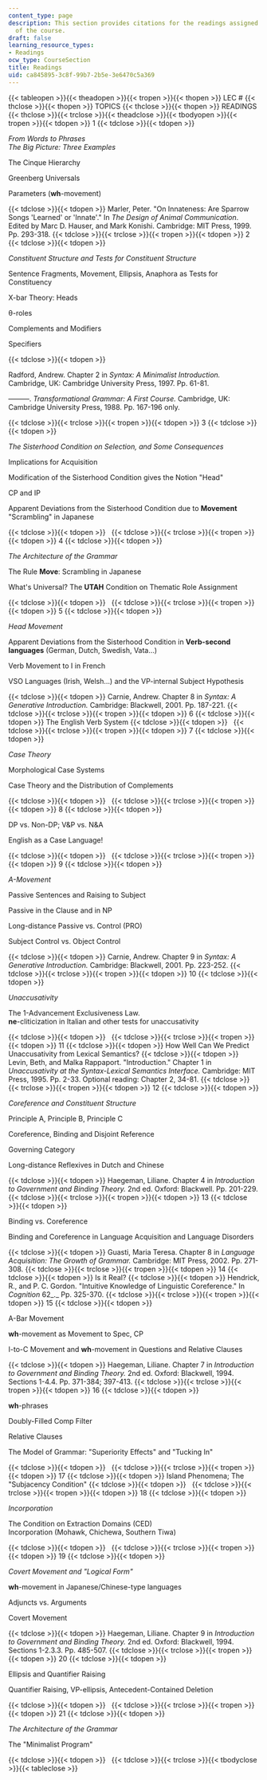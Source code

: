 ```yaml
---
content_type: page
description: This section provides citations for the readings assigned for each session
  of the course.
draft: false
learning_resource_types:
- Readings
ocw_type: CourseSection
title: Readings
uid: ca845895-3c8f-99b7-2b5e-3e6470c5a369
---
```

{{< tableopen >}}{{< theadopen >}}{{< tropen >}}{{< thopen >}}
LEC #
{{< thclose >}}{{< thopen >}}
TOPICS
{{< thclose >}}{{< thopen >}}
READINGS
{{< thclose >}}{{< trclose >}}{{< theadclose >}}{{< tbodyopen >}}{{< tropen >}}{{< tdopen >}}
1
{{< tdclose >}}{{< tdopen >}}

*From Words to Phrases*     
*The Big Picture: Three Examples*

The Cinque Hierarchy

Greenberg Universals

Parameters (**wh**\-movement)

{{< tdclose >}}{{< tdopen >}}
Marler, Peter. "On Innateness: Are Sparrow Songs 'Learned' or 'Innate'." In *The Design of Animal Communication*. Edited by Marc D. Hauser, and Mark Konishi. Cambridge: MIT Press, 1999. Pp. 293-318.
{{< tdclose >}}{{< trclose >}}{{< tropen >}}{{< tdopen >}}
2
{{< tdclose >}}{{< tdopen >}}

*Constituent Structure and Tests for Constituent Structure*

Sentence Fragments, Movement, Ellipsis, Anaphora as Tests for     
Constituency

X-bar Theory: Heads

θ-roles

Complements and Modifiers

Specifiers

{{< tdclose >}}{{< tdopen >}}

Radford, Andrew. Chapter 2 in *Syntax: A Minimalist Introduction.* Cambridge, UK: Cambridge University Press, 1997. Pp. 61-81.

———. *Transformational Grammar: A First Course.* Cambridge, UK: Cambridge University Press, 1988. Pp. 167-196 only.

{{< tdclose >}}{{< trclose >}}{{< tropen >}}{{< tdopen >}}
3
{{< tdclose >}}{{< tdopen >}}

*The Sisterhood Condition on Selection, and Some Consequences*

Implications for Acquisition

Modification of the Sisterhood Condition gives the Notion "Head"

CP and IP

Apparent Deviations from the Sisterhood Condition due to **Movement** "Scrambling" in Japanese

{{< tdclose >}}{{< tdopen >}}
 
{{< tdclose >}}{{< trclose >}}{{< tropen >}}{{< tdopen >}}
4
{{< tdclose >}}{{< tdopen >}}

*The Architecture of the Grammar*

The Rule **Move**: Scrambling in Japanese

What's Universal? The **UTAH** Condition on Thematic Role Assignment

{{< tdclose >}}{{< tdopen >}}
 
{{< tdclose >}}{{< trclose >}}{{< tropen >}}{{< tdopen >}}
5
{{< tdclose >}}{{< tdopen >}}

*Head Movement*

Apparent Deviations from the Sisterhood Condition in **Verb-second languages** (German, Dutch, Swedish, Vata…)

Verb Movement to I in French

VSO Languages (Irish, Welsh…) and the VP-internal Subject Hypothesis

{{< tdclose >}}{{< tdopen >}}
Carnie, Andrew. Chapter 8 in *Syntax: A Generative Introduction.* Cambridge: Blackwell, 2001. Pp. 187-221.
{{< tdclose >}}{{< trclose >}}{{< tropen >}}{{< tdopen >}}
6
{{< tdclose >}}{{< tdopen >}}
The English Verb System
{{< tdclose >}}{{< tdopen >}}
 
{{< tdclose >}}{{< trclose >}}{{< tropen >}}{{< tdopen >}}
7
{{< tdclose >}}{{< tdopen >}}

*Case Theory*

Morphological Case Systems

Case Theory and the Distribution of Complements

{{< tdclose >}}{{< tdopen >}}
 
{{< tdclose >}}{{< trclose >}}{{< tropen >}}{{< tdopen >}}
8
{{< tdclose >}}{{< tdopen >}}

DP vs. Non-DP; V&P vs. N&A

English as a Case Language!

{{< tdclose >}}{{< tdopen >}}
 
{{< tdclose >}}{{< trclose >}}{{< tropen >}}{{< tdopen >}}
9
{{< tdclose >}}{{< tdopen >}}

*A-Movement*

Passive Sentences and Raising to Subject

Passive in the Clause and in NP

Long-distance Passive vs. Control (PRO)

Subject Control vs. Object Control

{{< tdclose >}}{{< tdopen >}}
Carnie, Andrew. Chapter 9 in *Syntax: A Generative Introduction.* Cambridge: Blackwell, 2001. Pp. 223-252.
{{< tdclose >}}{{< trclose >}}{{< tropen >}}{{< tdopen >}}
10
{{< tdclose >}}{{< tdopen >}}

*Unaccusativity*

The 1-Advancement Exclusiveness Law.     
**ne**\-cliticization in Italian and other tests for unaccusativity

{{< tdclose >}}{{< tdopen >}}
 
{{< tdclose >}}{{< trclose >}}{{< tropen >}}{{< tdopen >}}
11
{{< tdclose >}}{{< tdopen >}}
How Well Can We Predict Unaccusativity from Lexical Semantics?
{{< tdclose >}}{{< tdopen >}}
Levin, Beth, and Malka Rappaport. "Introduction." Chapter 1 in *Unaccusativity at the Syntax-Lexical Semantics Interface.* Cambridge: MIT Press, 1995. Pp. 2-33. Optional reading: Chapter 2, 34-81.
{{< tdclose >}}{{< trclose >}}{{< tropen >}}{{< tdopen >}}
12
{{< tdclose >}}{{< tdopen >}}

*Coreference and Constituent Structure*

Principle A, Principle B, Principle C

Coreference, Binding and Disjoint Reference

Governing Category

Long-distance Reflexives in Dutch and Chinese

{{< tdclose >}}{{< tdopen >}}
Haegeman, Liliane. Chapter 4 in *Introduction to Government and Binding Theory.* 2nd ed. Oxford: Blackwell. Pp. 201-229.
{{< tdclose >}}{{< trclose >}}{{< tropen >}}{{< tdopen >}}
13
{{< tdclose >}}{{< tdopen >}}

Binding vs. Coreference

Binding and Coreference in Language Acquisition and Language Disorders

{{< tdclose >}}{{< tdopen >}}
Guasti, Maria Teresa. Chapter 8 in *Language Acquisition: The Growth of Grammar.* Cambridge: MIT Press, 2002. Pp. 271-308.
{{< tdclose >}}{{< trclose >}}{{< tropen >}}{{< tdopen >}}
14
{{< tdclose >}}{{< tdopen >}}
Is it Real?
{{< tdclose >}}{{< tdopen >}}
Hendrick, R., and P. C. Gordon. "Intuitive Knowledge of Linguistic Coreference." In *Cognition* 62\_.\_ Pp. 325-370.
{{< tdclose >}}{{< trclose >}}{{< tropen >}}{{< tdopen >}}
15
{{< tdclose >}}{{< tdopen >}}

A-Bar Movement

**wh**\-movement as Movement to Spec, CP

I-to-C Movement and **wh**\-movement in Questions and Relative Clauses

{{< tdclose >}}{{< tdopen >}}
Haegeman, Liliane. Chapter 7 in *Introduction to Government and Binding Theory.* 2nd ed. Oxford: Blackwell, 1994. Sections 1-4.4. Pp. 371-384; 397-413.
{{< tdclose >}}{{< trclose >}}{{< tropen >}}{{< tdopen >}}
16
{{< tdclose >}}{{< tdopen >}}

**wh**\-phrases

Doubly-Filled Comp Filter

Relative Clauses

The Model of Grammar: "Superiority Effects" and "Tucking In"

{{< tdclose >}}{{< tdopen >}}
 
{{< tdclose >}}{{< trclose >}}{{< tropen >}}{{< tdopen >}}
17
{{< tdclose >}}{{< tdopen >}}
Island Phenomena; The "Subjacency Condition"
{{< tdclose >}}{{< tdopen >}}
 
{{< tdclose >}}{{< trclose >}}{{< tropen >}}{{< tdopen >}}
18
{{< tdclose >}}{{< tdopen >}}

*Incorporation*

The Condition on Extraction Domains (CED)     
Incorporation (Mohawk, Chichewa, Southern Tiwa)

{{< tdclose >}}{{< tdopen >}}
 
{{< tdclose >}}{{< trclose >}}{{< tropen >}}{{< tdopen >}}
19
{{< tdclose >}}{{< tdopen >}}

*Covert Movement and "Logical Form"*

**wh**\-movement in Japanese/Chinese-type languages   

Adjuncts vs. Arguments   

Covert Movement

{{< tdclose >}}{{< tdopen >}}
Haegeman, Liliane. Chapter 9 in *Introduction to Government and Binding Theory.* 2nd ed. Oxford: Blackwell, 1994. Sections 1-2.3.3. Pp. 485-507.
{{< tdclose >}}{{< trclose >}}{{< tropen >}}{{< tdopen >}}
20
{{< tdclose >}}{{< tdopen >}}

Ellipsis and Quantifier Raising

Quantifier Raising, VP-ellipsis, Antecedent-Contained Deletion

{{< tdclose >}}{{< tdopen >}}
 
{{< tdclose >}}{{< trclose >}}{{< tropen >}}{{< tdopen >}}
21
{{< tdclose >}}{{< tdopen >}}

*The Architecture of the Grammar*

The "Minimalist Program"

{{< tdclose >}}{{< tdopen >}}
 
{{< tdclose >}}{{< trclose >}}{{< tbodyclose >}}{{< tableclose >}}